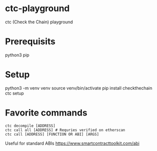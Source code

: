 # ctc-playground
ctc (Check the Chain) playground

# Prerequisits
python3
pip

# Setup
python3 -m venv venv
source venv/bin/activate
pip install checkthechain
ctc setup

# Favorite commands

```console
ctc decompile [ADDRESS]
ctc call all [ADDRESS] # Requries verified on etherscan
ctc call [ADDRESS] [FUNCTION OR ABI] [ARGS]
```

Useful for standard ABIs
https://www.smartcontracttoolkit.com/abi
